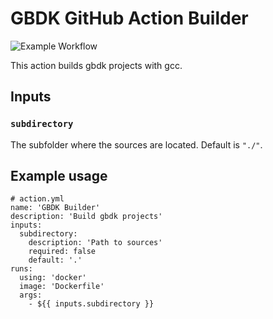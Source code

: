 # GBDK GitHub Action Builder

![Example Workflow](https://github.com/wujood/gbdk-2020-github-builder/workflows/Example%20Workflow/badge.svg)

This action builds gbdk projects with gcc.

## Inputs

### `subdirectory`

The subfolder where the sources are located. Default is `"./"`.

## Example usage

```
# action.yml
name: 'GBDK Builder'
description: 'Build gbdk projects'
inputs:
  subdirectory:
    description: 'Path to sources'
    required: false
    default: '.'
runs:
  using: 'docker'
  image: 'Dockerfile'
  args:
    - ${{ inputs.subdirectory }}
```
